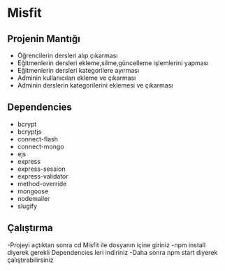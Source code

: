 # Misfit 

## Projenin Mantığı
- Öğrencilerin dersleri alıp çıkarması
- Eğitmenlerin dersleri ekleme,silme,güncelleme işlemlerini yapması
- Eğitmenlerin dersleri kategorilere ayırması
- Adminin kullanıcıları ekleme ve çıkarması 
- Adminin derslerin kategorilerini eklemesi ve çıkarması

## Dependencies
- bcrypt
- bcryptjs
- connect-flash
- connect-mongo
- ejs
- express
- express-session
- express-validator
- method-override
- mongoose
- nodemailer
- slugify

## Çalıştırma
-Projeyi açtıktan sonra cd Misfit ile dosyanın içine giriniz
-npm install diyerek gerekli Dependencies leri indiriniz
-Daha sonra npm start diyerek çalıştırabilirsiniz
